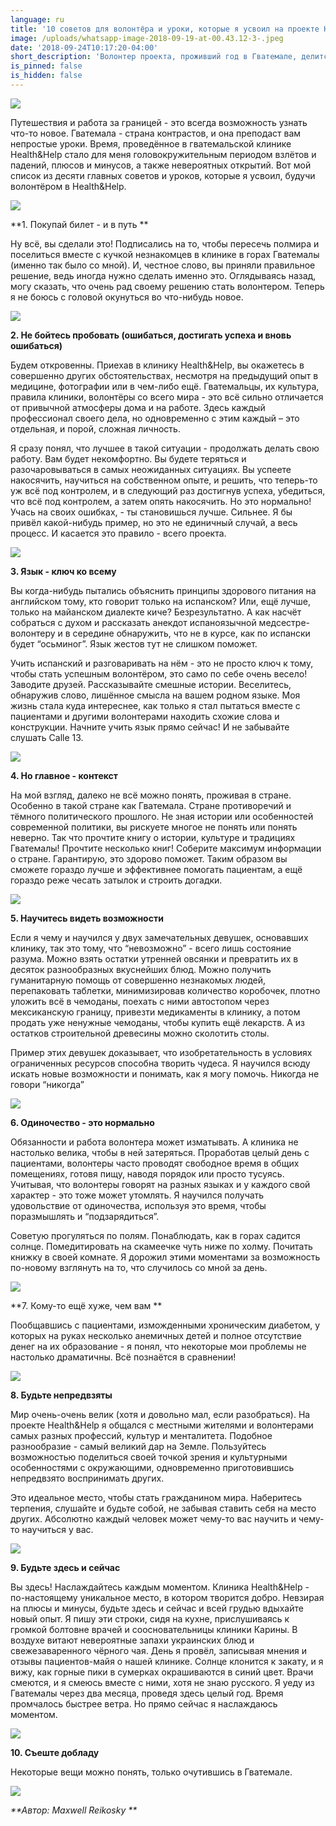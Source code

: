```yaml
---
language: ru
title: '10 советов для волонтёра и уроки, которые я усвоил на проекте Health&Help'
image: /uploads/whatsapp-image-2018-09-19-at-00.43.12-3-.jpeg
date: '2018-09-24T10:17:20-04:00'
short_description: 'Волонтер проекта, проживший год в Гватемале, делится своим опытом'
is_pinned: false
is_hidden: false
---
```

![](/uploads/whatsapp-image-2018-09-19-at-00.43.12-3-.jpeg)

Путешествия и работа за границей  - это всегда возможность узнать что-то новое. Гватемала -  страна контрастов, и она  преподаст вам непростые уроки. Время, проведённое в гватемальской клинике Health&Help стало для меня головокружительным периодом взлётов и падений, плюсов и минусов, а также  невероятных открытий. Вот мой список из десяти главных советов и уроков, которые я усвоил, будучи волонтёром в Health&Help.

 

![](/uploads/img_20180827_140542.jpg)



**1. Покупай билет - и в путь**

 

Ну всё, вы сделали это! Подписались на то, чтобы пересечь полмира и поселиться вместе с кучкой незнакомцев в клинике в горах Гватемалы (именно так было со мной). И, честное слово, вы приняли правильное решение, ведь иногда нужно сделать именно это. Оглядываясь назад, могу сказать, что очень рад своему решению стать волонтером. Теперь я не боюсь с головой окунуться во что-нибудь новое.

 



![](/uploads/_aws3747.jpg)

**2. Не бойтесь пробовать (ошибаться, достигать успеха и вновь ошибаться)**

 

Будем откровенны. Приехав в клинику Health&Help, вы окажетесь в совершенно других обстоятельствах, несмотря на предыдущий опыт в медицине, фотографии или в чем-либо ещё. Гватемальцы, их культура, правила клиники, волонтёры со всего мира - это всё сильно отличается от привычной атмосферы дома и на работе. Здесь каждый профессионал своего дела, но одновременно с этим каждый – это отдельная, и порой, сложная личность.

 

Я сразу понял, что лучшее в такой ситуации - продолжать делать свою работу. Вам будет некомфортно. Вы будете теряться и разочаровываться в самых неожиданных ситуациях. Вы успеете накосячить, научиться на собственном опыте, и решить, что теперь-то уж всё под контролем, и в следующий раз достигнув успеха, убедиться, что всё под контролем, а затем опять накосячить. Но это нормально! Учась на своих ошибках, - ты становишься лучше. Сильнее. Я бы привёл какой-нибудь пример, но это не единичный случай, а весь процесс. И касается это правило - всего проекта.

 



![](/uploads/whatsapp-image-2018-09-19-at-00.42.40.jpeg)



**3. Язык - ключ ко всему**

 

Вы когда-нибудь пытались объяснить принципы здорового питания на английском тому, кто говорит только на испанском? Или, ещё лучше, только на майанском диалекте киче? Безрезультатно. А как насчёт собраться с духом и рассказать анекдот испаноязычной медсестре-волонтеру и в середине обнаружить, что не в курсе, как по испански будет “осьминог”. Язык жестов тут не слишком поможет.

 

Учить испанский и разговаривать на нём - это не просто ключ к тому, чтобы стать успешным волонтёром, это само по себе очень весело! Заводите друзей. Рассказывайте смешные истории. Веселитесь, обнаружив слово, лишённое смысла на вашем родном языке. Моя жизнь стала куда интереснее, как только я стал пытаться вместе с пациентами и другими волонтерами находить схожие слова и конструкции. Начните учить язык прямо сейчас! И не забывайте слушать Calle 13.

 

![](/uploads/whatsapp-image-2018-09-19-at-00.43.16-3-.jpeg)

**4. Но главное - контекст**

 

На мой взгляд, далеко не всё можно понять, проживая в стране. Особенно в такой стране как Гватемала. Стране противоречий и тёмного политического прошлого. Не зная истории или особенностей современной политики, вы рискуете многое не понять или понять неверно. Так что прочтите книгу о истории, культуре и традициях Гватемалы! Прочтите несколько книг! Соберите максимум информации о стране. Гарантирую, это здорово поможет. Таким образом вы сможете гораздо лучше и эффективнее помогать пациентам, а ещё гораздо реже чесать затылок и строить догадки.

 

![](/uploads/whatsapp-image-2018-09-19-at-00.44.13-1-.jpeg)

**5. Научитесь видеть возможности**

 

Если я чему и научился у двух замечательных девушек, основавших клинику, так это тому, что “невозможно” - всего лишь состояние разума. Можно взять остатки утренней овсянки и превратить их в десяток разнообразных вкуснейших блюд. Можно получить гуманитарную помощь от совершенно незнакомых людей, перепаковать таблетки, минимизировав количество коробочек, плотно уложить всё в чемоданы, поехать с ними автостопом через мексиканскую границу, привезти медикаменты в клинику, а потом  продать уже ненужные чемоданы, чтобы купить ещё лекарств. А из остатков строительной древесины можно сколотить столы.

 

Пример этих девушек доказывает, что изобретательность в условиях ограниченных ресурсов способна творить чудеса. Я научился всюду искать новые возможности и понимать, как я могу помочь. Никогда не говори “никогда”

 

![](/uploads/_aws3565.jpg)

**6. Одиночество - это нормально**

 

Обязанности и работа волонтера может изматывать. А клиника не настолько велика, чтобы в ней затеряться. Проработав целый день с пациентами, волонтеры часто проводят свободное время в общих помещениях, готовя пищу, наводя порядок или просто тусуясь. Учитывая, что волонтеры говорят на разных языках и у каждого свой характер - это тоже может утомлять. Я научился получать удовольствие от одиночества, используя это время, чтобы поразмышлять и “подзарядиться”.

 

Советую прогуляться по полям. Понаблюдать, как в горах садится солнце. Помедитировать на скамеечке чуть ниже по холму. Почитать книжку в своей комнате. Я дорожил этими моментами за возможность по-новому взглянуть на то, что случилось со мной за день.

 



![](/uploads/img_20180828_133003.jpg)

**7. Кому-то ещё хуже, чем вам**

 

Пообщавшись с пациентами, изможденными хроническим диабетом, у которых на руках несколько анемичных детей и полное отсутствие денег на их образование - я понял, что некоторые мои проблемы не настолько драматичны. Всё познаётся в сравнении!

 

![](/uploads/_aws7816.jpg)

**8. Будьте непредвзяты**

 

Мир очень-очень велик (хотя и довольно мал, если разобраться). На проекте Health&Help я общался с местными жителями и волонтерами самых разных профессий, культур и менталитета. Подобное разнообразие - самый великий дар на Земле. Пользуйтесь возможностью поделиться своей точкой зрения и культурными особенностями с окружающими, одновременно приготовившись непредвзято воспринимать других.

 

Это идеальное место, чтобы стать гражданином мира. Наберитесь терпения, слушайте и будьте собой, не забывая ставить себя на место других. Абсолютно каждый человек может чему-то вас научить и чему-то научиться у вас.

 

![](/uploads/whatsapp-image-2018-09-19-at-00.44.00.jpeg)

**9. Будьте здесь и сейчас**

 

Вы здесь! Наслаждайтесь каждым моментом. Клиника Health&Help - по-настоящему уникальное место, в котором творится добро. Невзирая на плюсы и минусы, будьте здесь и сейчас и всей грудью вдыхайте новый опыт. Я пишу эти строки, сидя на кухне, прислушиваясь к громкой болтовне врачей и соосновательницы клиники Карины. В воздухе витают невероятные запахи украинских блюд и свежезаваренного чёрного чая. День я провёл, записывая мнения и отзывы пациентов-майя о нашей клинике. Солнце клонится к закату, и я вижу, как горные пики в сумерках окрашиваются в синий цвет. Врачи смеются, и я смеюсь вместе с ними, хотя не знаю русского. Я уеду из Гватемалы через два месяца, проведя здесь целый год. Время промчалось быстрее ветра. Но прямо сейчас я наслаждаюсь моментом.

 

![](/uploads/dsc_8919.jpg)



**10. Съеште добладу**

 

Некоторые вещи можно понять, только очутившись в Гватемале.  



![](/uploads/dsc_9615.jpg)

_**Автор: Maxwell Reikosky**_
